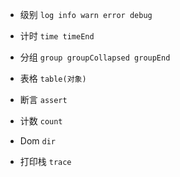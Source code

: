 - 级别
`log info warn error debug`

- 计时
`time timeEnd`

- 分组
`group groupCollapsed groupEnd` 

- 表格
`table(对象)`

- 断言
`assert`

- 计数
`count`

- Dom
`dir `

- 打印栈
`trace`
